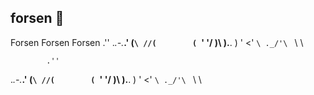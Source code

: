 ## forsen 👋
Forsen Forsen Forsen
            .''
  ._.-.___.' (`\
 //(        ( `'
'/ )\ ).__. ) 
' <' `\ ._/'\
   `   \     \ 

            .''
  ._.-.___.' (`\
 //(        ( `'
'/ )\ ).__. ) 
' <' `\ ._/'\
   `   \     \


<!--
**HorseMeatDev/HorseMeatDev** is a ✨ _special_ ✨ repository because its `README.md` (this file) appears on your GitHub profile.

Here are some ideas to get you started:

- 🔭 I’m currently working on ...
- 🌱 I’m currently learning ...
- 👯 I’m looking to collaborate on ...
- 🤔 I’m looking for help with ...
- 💬 Ask me about ...
- 📫 How to reach me: ...
- 😄 Pronouns: ...
- ⚡ Fun fact: ...
-->
